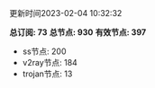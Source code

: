 更新时间2023-02-04 10:32:32

**总订阅: 73**
**总节点: 930**
**有效节点: 397**
- ss节点: 200
- v2ray节点: 184
- trojan节点: 13
